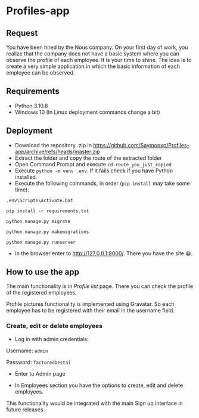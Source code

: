 # Profiles-app

## Request

You have been hired by the Nous company. On your first day of work, you realize that the company does not have a basic system where you can observe the profile of each employee. It is your time to shine. The idea is to create a very simple application in which the basic information of each employee can be observed.

## Requirements
- Python 3.10.8
- Windows 10 (In Linux deployment commands change a bit)

## Deployment

- Download the repository .zip in https://github.com/Saymonxp/Profiles-app/archive/refs/heads/master.zip
- Extract the folder and copy the route of the extracted folder
- Open Command Prompt and execute ```cd route_you_just_copied```
- Execute ```python -m venv .env```. If it fails check if you have Python installed.
- Execute the following commands, in order (```pip install``` may take some time):

```.env\Scripts\activate.bat```

```pip install -r requirements.txt```

```python manage.py migrate```

```python manage.py makemigrations```

```python manage.py runserver```

- In the browser enter to http://127.0.0.1:8000/. There you have the site 😀.

## How to use the app

The main functionality is in _Profile list_ page. There you can check the profile of the registered employees.

Profile pictures functionality is implemented using Gravatar. So each employee has to be registered with their email in the username field.

### Create, edit or delete employees

- Log in with admin credentials:

Username:
```admin```

Password:
```factoredbestai```

- Enter to Admin page

- In Employees section you have the options to create, edit and delete employees.

This functionality would be integrated with the main Sign up interface in future releases.
